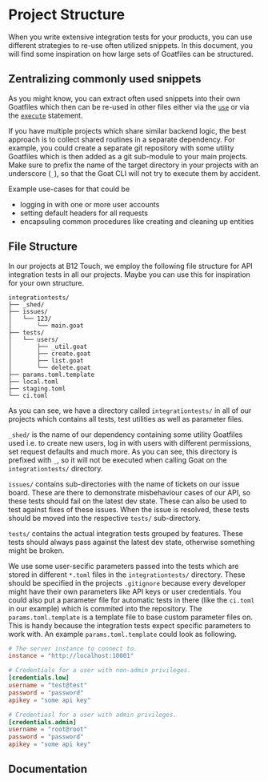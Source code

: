 # Project Structure

When you write extensive integration tests for your products, you can use different strategies to re-use often utilized snippets. In this document, you will find some inspiration on how large sets of Goatfiles can be structured.

## Zentralizing commonly used snippets

As you might know, you can extract often used snippets into their own Goatfiles which then can be re-used in other files either via the [`use`](../goatfile/import-statement.md) or via the [`execute`](../goatfile/execute-statement.md) statement.

If you have multiple projects which share similar backend logic, the best approach is to collect shared routines in a separate dependency. For example, you could create a separate git repository with some utility Goatfiles which is then added as a git sub-module to your main projects. Make sure to prefix the name of the target directory in your projects with an underscore (`_`), so that the Goat CLI will not try to execute them by accident. 

Example use-cases for that could be
- logging in with one or more user accounts
- setting default headers for all requests
- encapsuling common procedures like creating and cleaning up entities

## File Structure

In our projects at B12 Touch, we employ the following file structure for API integration tests in all our projects. Maybe you can use this for inspiration for your own structure.

```
integrationtests/
├── _shed/
├── issues/
│   └── 123/
│       └── main.goat
├── tests/
│   └── users/
│       ├── _util.goat
│       ├── create.goat
│       ├── list.goat
│       └── delete.goat
├── params.toml.template
├── local.toml
├── staging.toml
└── ci.toml
```

As you can see, we have a directory called `integrationtests/` in all of our projects which contains all tests, test utilities as well as parameter files.

`_shed/` is the name of our dependency containing some utility Goatfiles used i.e. to create new users, log in with users with different permissions, set request defaults and much more. As you can see, this directory is prefixed with `_`, so it will not be executed when calling Goat on the `integrationtests/` directory.

`issues/` contains sub-directories with the name of tickets on our issue board. These are there to demonstrate misbehaviour cases of our API, so these tests should fail on the latest dev state. These can also be used to test against fixes of these issues. When the issue is resolved, these tests should be moved into the respective `tests/` sub-directory.

`tests/` contains the actual integration tests grouped by features. These tests should always pass against the latest dev state, otherwise something might be broken.

We use some user-secific parameters passed into the tests which are stored in different `*.toml` files in the `integrationtests/` directory. These should be specified in the projects `.gitignore` because every developer might have their own parameters like API keys or user credentials. You could also put a parameter file for automatic tests in there (like the `ci.toml` in our example) which is commited into the repository. The `params.toml.template` is a template file to base custom parameter files on. This is handy because the integration tests expect specific parameters to work with. An example `params.toml.template` could look as following.

```toml
# The server instance to connect to.
instance = "http://localhost:10001"

# Credentials for a user with non-admin privileges.
[credentials.low]
username = "test@test"
password = "password"
apikey = "some api key"

# Credentiasl for a user with admin privileges.
[credentials.admin]
username = "root@root"
password = "password"
apikey = "some api key"
```

## Documentation

